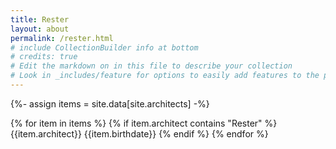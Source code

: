 ```yaml
---
title: Rester
layout: about
permalink: /rester.html
# include CollectionBuilder info at bottom
# credits: true
# Edit the markdown on in this file to describe your collection
# Look in _includes/feature for options to easily add features to the page
---
```


{%- assign items = site.data[site.architects] -%}

{% for item in items %}
{% if item.architect contains "Rester" %}
{{item.architect}}
{{item.birthdate}}
{% endif %}
{% endfor %}